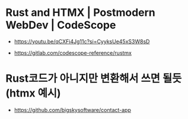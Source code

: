 # Rust and HTMX | Postmodern WebDev | CodeScope
- https://youtu.be/qCXFi4Jg11c?si=CyyksUe45xS3W8sD

- https://gitlab.com/codescope-reference/rustmx

# Rust코드가 아니지만 변환해서 쓰면 될듯(htmx 예시)
- https://github.com/bigskysoftware/contact-app
